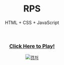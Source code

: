 <div align="center">

# RPS

</div>

<div align="center">HTML + CSS + JavaScript</div>

<br>
<br>

<div align="center">
  
### [Click Here to Play!](https://hbsps.github.io/RPS/)
  
<a href="https://hbsps.github.io/RPS/" align="center">
  
![캡처](https://user-images.githubusercontent.com/96584994/178912536-59c117e0-3162-4012-8fb1-8a15051807da.PNG)
    
</a>
</div>